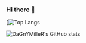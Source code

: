 ### Hi there 👋

[![Top Langs](https://github-readme-stats-i270cdk5i-florianbussmann.vercel.app/api/top-langs/?username=DaGnYMilleR&langs_count=8&custom_title=Most%20Used%20Languages%20including%20forks&layout=compact&theme=material-palenight&include_forks=true&exclude_repo=EWU-CSCD,customized-unix-terminal,github-readme-stats)

![DaGnYMilleR's GitHub stats](https://github-readme-stats.vercel.app/api?username=DaGnYMilleR&show_icons=true&theme=radical&include_forks=true)
